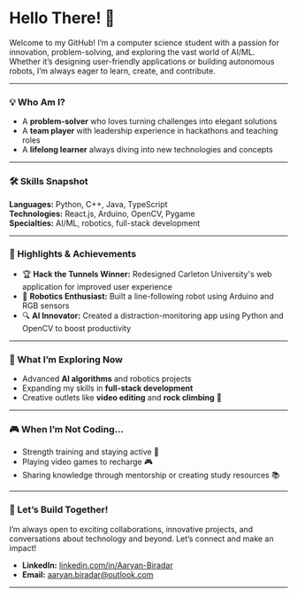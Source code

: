 # Hello There! 👋  

Welcome to my GitHub! I’m a computer science student with a passion for innovation, problem-solving, and exploring the vast world of AI/ML. Whether it’s designing user-friendly applications or building autonomous robots, I’m always eager to learn, create, and contribute.  

---

### 💡 Who Am I?  
- A **problem-solver** who loves turning challenges into elegant solutions  
- A **team player** with leadership experience in hackathons and teaching roles  
- A **lifelong learner** always diving into new technologies and concepts  

---

### 🛠️ Skills Snapshot  
**Languages:** Python, C++, Java, TypeScript  
**Technologies:** React.js, Arduino, OpenCV, Pygame  
**Specialties:** AI/ML, robotics, full-stack development  

---

### 🚀 Highlights & Achievements  
- 🏆 **Hack the Tunnels Winner:** Redesigned Carleton University's web application for improved user experience  
- 🤖 **Robotics Enthusiast:** Built a line-following robot using Arduino and RGB sensors  
- 🔍 **AI Innovator:** Created a distraction-monitoring app using Python and OpenCV to boost productivity  

---

### 🌱 What I’m Exploring Now  
- Advanced **AI algorithms** and robotics projects  
- Expanding my skills in **full-stack development**  
- Creative outlets like **video editing** and **rock climbing** 🧗  

---

### 🎮 When I’m Not Coding...  
- Strength training and staying active 💪  
- Playing video games to recharge 🎮  
- Sharing knowledge through mentorship or creating study resources 📚  

---

### 🤝 Let’s Build Together!  
I’m always open to exciting collaborations, innovative projects, and conversations about technology and beyond. Let’s connect and make an impact!  

- **LinkedIn:** [linkedin.com/in/Aaryan-Biradar](https://linkedin.com/in/Aaryan-Biradar)  
- **Email:** [aaryan.biradar@outlook.com](aaryan.biradar@outlook.com)  

---
